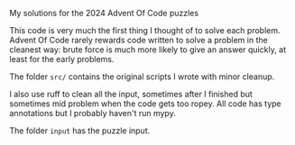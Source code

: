 My solutions for the 2024 Advent Of Code puzzles

This code is very much the first thing I thought of to solve each problem. Advent Of Code rarely
rewards code written to solve a problem in the cleanest way: brute force is much more likely
to give an answer quickly, at least for the early problems.

The folder `src/` contains the original scripts I wrote with minor cleanup.

I also use ruff to clean all the input, sometimes after I finished but sometimes mid problem when the code gets too ropey. All code has type annotations but I probably haven't run mypy.

The folder `input` has the puzzle input.
